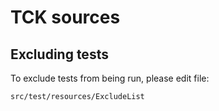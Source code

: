 # TCK sources

## Excluding tests
To exclude tests from being run, please edit file:

    src/test/resources/ExcludeList
